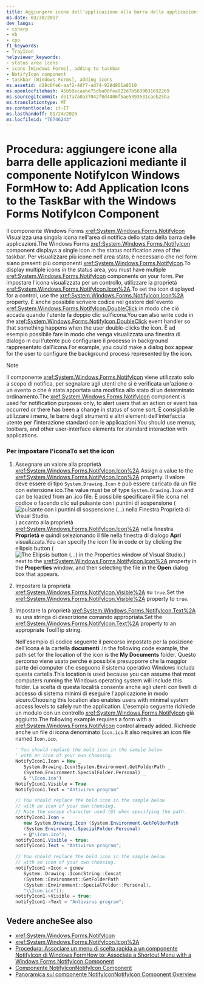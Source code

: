 ```yaml
---
title: Aggiungere icone dell'applicazione alla barra delle applicazioni con il componente NotifyIcon
ms.date: 03/30/2017
dev_langs:
- csharp
- vb
- cpp
f1_keywords:
- TrayIcon
helpviewer_keywords:
- status area icons
- icons [Windows Forms], adding to taskbar
- NotifyIcon component
- taskbar [Windows Forms], adding icons
ms.assetid: d28c0fe6-aaf2-4df7-ad74-928d861a8510
ms.openlocfilehash: 46b50ecaabe75dba08fea922d7b5639031692269
ms.sourcegitcommit: de17a7a0a37042f0d4406f5ae5393531caeb25ba
ms.translationtype: MT
ms.contentlocale: it-IT
ms.lasthandoff: 01/24/2020
ms.locfileid: "76746243"
---
```

# <a name="how-to-add-application-icons-to-the-taskbar-with-the-windows-forms-notifyicon-component"></a><span data-ttu-id="a6aac-102">Procedura: aggiungere icone alla barra delle applicazioni mediante il componente NotifyIcon Windows Form</span><span class="sxs-lookup"><span data-stu-id="a6aac-102">How to: Add Application Icons to the TaskBar with the Windows Forms NotifyIcon Component</span></span>

<span data-ttu-id="a6aac-103">Il componente Windows Forms <xref:System.Windows.Forms.NotifyIcon> Visualizza una singola icona nell'area di notifica dello stato della barra delle applicazioni.</span><span class="sxs-lookup"><span data-stu-id="a6aac-103">The Windows Forms <xref:System.Windows.Forms.NotifyIcon> component displays a single icon in the status notification area of the taskbar.</span></span> <span data-ttu-id="a6aac-104">Per visualizzare più icone nell'area stato, è necessario che nel form siano presenti più componenti <xref:System.Windows.Forms.NotifyIcon>.</span><span class="sxs-lookup"><span data-stu-id="a6aac-104">To display multiple icons in the status area, you must have multiple <xref:System.Windows.Forms.NotifyIcon> components on your form.</span></span> <span data-ttu-id="a6aac-105">Per impostare l'icona visualizzata per un controllo, utilizzare la proprietà <xref:System.Windows.Forms.NotifyIcon.Icon%2A>.</span><span class="sxs-lookup"><span data-stu-id="a6aac-105">To set the icon displayed for a control, use the <xref:System.Windows.Forms.NotifyIcon.Icon%2A> property.</span></span> <span data-ttu-id="a6aac-106">È anche possibile scrivere codice nel gestore dell'evento <xref:System.Windows.Forms.NotifyIcon.DoubleClick> in modo che ciò accada quando l'utente fa doppio clic sull'icona.</span><span class="sxs-lookup"><span data-stu-id="a6aac-106">You can also write code in the <xref:System.Windows.Forms.NotifyIcon.DoubleClick> event handler so that something happens when the user double-clicks the icon.</span></span> <span data-ttu-id="a6aac-107">È ad esempio possibile fare in modo che venga visualizzata una finestra di dialogo in cui l'utente può configurare il processo in background rappresentato dall'icona.</span><span class="sxs-lookup"><span data-stu-id="a6aac-107">For example, you could make a dialog box appear for the user to configure the background process represented by the icon.</span></span>

> [!NOTE]
> <span data-ttu-id="a6aac-108">Il componente <xref:System.Windows.Forms.NotifyIcon> viene utilizzato solo a scopo di notifica, per segnalare agli utenti che si è verificata un'azione o un evento o che è stata apportata una modifica allo stato di un determinato ordinamento.</span><span class="sxs-lookup"><span data-stu-id="a6aac-108">The <xref:System.Windows.Forms.NotifyIcon> component is used for notification purposes only, to alert users that an action or event has occurred or there has been a change in status of some sort.</span></span> <span data-ttu-id="a6aac-109">È consigliabile utilizzare i menu, le barre degli strumenti e altri elementi dell'interfaccia utente per l'interazione standard con le applicazioni.</span><span class="sxs-lookup"><span data-stu-id="a6aac-109">You should use menus, toolbars, and other user-interface elements for standard interaction with applications.</span></span>

### <a name="to-set-the-icon"></a><span data-ttu-id="a6aac-110">Per impostare l'icona</span><span class="sxs-lookup"><span data-stu-id="a6aac-110">To set the icon</span></span>

1. <span data-ttu-id="a6aac-111">Assegnare un valore alla proprietà <xref:System.Windows.Forms.NotifyIcon.Icon%2A>.</span><span class="sxs-lookup"><span data-stu-id="a6aac-111">Assign a value to the <xref:System.Windows.Forms.NotifyIcon.Icon%2A> property.</span></span> <span data-ttu-id="a6aac-112">Il valore deve essere di tipo `System.Drawing.Icon` e può essere caricato da un file con estensione ico.</span><span class="sxs-lookup"><span data-stu-id="a6aac-112">The value must be of type `System.Drawing.Icon` and can be loaded from an .ico file.</span></span> <span data-ttu-id="a6aac-113">È possibile specificare il file icona nel codice o facendo clic sul pulsante con i puntini di sospensione (![pulsante con i puntini di sospensione (...) nella Finestra Proprietà di Visual Studio.](./media/visual-studio-ellipsis-button.png)) accanto alla proprietà <xref:System.Windows.Forms.NotifyIcon.Icon%2A> nella finestra **Proprietà** e quindi selezionando il file nella finestra di dialogo **Apri** visualizzata.</span><span class="sxs-lookup"><span data-stu-id="a6aac-113">You can specify the icon file in code or by clicking the ellipsis button (![The Ellipsis button (...) in the Properties window of Visual Studio.](./media/visual-studio-ellipsis-button.png)) next to the <xref:System.Windows.Forms.NotifyIcon.Icon%2A> property in the **Properties** window, and then selecting the file in the **Open** dialog box that appears.</span></span>

2. <span data-ttu-id="a6aac-114">Impostare la proprietà <xref:System.Windows.Forms.NotifyIcon.Visible%2A> su `true`.</span><span class="sxs-lookup"><span data-stu-id="a6aac-114">Set the <xref:System.Windows.Forms.NotifyIcon.Visible%2A> property to `true`.</span></span>

3. <span data-ttu-id="a6aac-115">Impostare la proprietà <xref:System.Windows.Forms.NotifyIcon.Text%2A> su una stringa di descrizione comando appropriata.</span><span class="sxs-lookup"><span data-stu-id="a6aac-115">Set the <xref:System.Windows.Forms.NotifyIcon.Text%2A> property to an appropriate ToolTip string.</span></span>

     <span data-ttu-id="a6aac-116">Nell'esempio di codice seguente il percorso impostato per la posizione dell'icona è la cartella **documenti** .</span><span class="sxs-lookup"><span data-stu-id="a6aac-116">In the following code example, the path set for the location of the icon is the **My Documents** folder.</span></span> <span data-ttu-id="a6aac-117">Questo percorso viene usato perché è possibile presupporre che la maggior parte dei computer che eseguono il sistema operativo Windows includa questa cartella.</span><span class="sxs-lookup"><span data-stu-id="a6aac-117">This location is used because you can assume that most computers running the Windows operating system will include this folder.</span></span> <span data-ttu-id="a6aac-118">La scelta di questa località consente anche agli utenti con livelli di accesso di sistema minimi di eseguire l'applicazione in modo sicuro.</span><span class="sxs-lookup"><span data-stu-id="a6aac-118">Choosing this location also enables users with minimal system access levels to safely run the application.</span></span> <span data-ttu-id="a6aac-119">L'esempio seguente richiede un modulo con un controllo <xref:System.Windows.Forms.NotifyIcon> già aggiunto.</span><span class="sxs-lookup"><span data-stu-id="a6aac-119">The following example requires a form with a <xref:System.Windows.Forms.NotifyIcon> control already added.</span></span> <span data-ttu-id="a6aac-120">Richiede anche un file di icona denominato `Icon.ico`.</span><span class="sxs-lookup"><span data-stu-id="a6aac-120">It also requires an icon file named `Icon.ico`.</span></span>

    ```vb
    ' You should replace the bold icon in the sample below
    ' with an icon of your own choosing.
    NotifyIcon1.Icon = New _
       System.Drawing.Icon(System.Environment.GetFolderPath _
       (System.Environment.SpecialFolder.Personal) _
       & "\Icon.ico")
    NotifyIcon1.Visible = True
    NotifyIcon1.Text = "Antivirus program"
    ```

    ```csharp
    // You should replace the bold icon in the sample below
    // with an icon of your own choosing.
    // Note the escape character used (@) when specifying the path.
    notifyIcon1.Icon =
       new System.Drawing.Icon (System.Environment.GetFolderPath
       (System.Environment.SpecialFolder.Personal)
       + @"\Icon.ico");
    notifyIcon1.Visible = true;
    notifyIcon1.Text = "Antivirus program";
    ```

    ```cpp
    // You should replace the bold icon in the sample below
    // with an icon of your own choosing.
    notifyIcon1->Icon = gcnew
       System::Drawing::Icon(String::Concat
       (System::Environment::GetFolderPath
       (System::Environment::SpecialFolder::Personal),
       "\\Icon.ico"));
    notifyIcon1->Visible = true;
    notifyIcon1->Text = "Antivirus program";
    ```

## <a name="see-also"></a><span data-ttu-id="a6aac-121">Vedere anche</span><span class="sxs-lookup"><span data-stu-id="a6aac-121">See also</span></span>

- <xref:System.Windows.Forms.NotifyIcon>
- <xref:System.Windows.Forms.NotifyIcon.Icon%2A>
- [<span data-ttu-id="a6aac-122">Procedura: Associare un menu di scelta rapida a un componente NotifyIcon di Windows Form</span><span class="sxs-lookup"><span data-stu-id="a6aac-122">How to: Associate a Shortcut Menu with a Windows Forms NotifyIcon Component</span></span>](how-to-associate-a-shortcut-menu-with-a-windows-forms-notifyicon-component.md)
- [<span data-ttu-id="a6aac-123">Componente NotifyIcon</span><span class="sxs-lookup"><span data-stu-id="a6aac-123">NotifyIcon Component</span></span>](notifyicon-component-windows-forms.md)
- [<span data-ttu-id="a6aac-124">Panoramica sul componente NotifyIcon</span><span class="sxs-lookup"><span data-stu-id="a6aac-124">NotifyIcon Component Overview</span></span>](notifyicon-component-overview-windows-forms.md)
